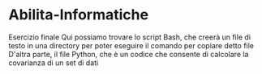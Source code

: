# Abilita-Informatiche
Esercizio finale
Qui possiamo trovare lo script Bash, che creerà un file di testo in una directory per poter eseguire il comando per copiare detto file
D'altra parte, il file Python, che è un codice che consente di calcolare la covarianza di un set di dati
